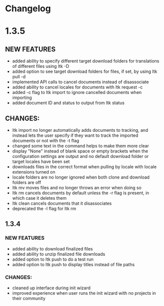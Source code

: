 # Changelog #
# 1.3.5
## NEW FEATURES
* added ability to specify different target download folders for translations of different files using ltk -D
* added option to see target download folders for files, if set, by using ltk pull -d
* implemented API calls to cancel documents instead of disassociate
* added ability to cancel locales for documents with ltk request -c
* added -c flag to ltk import to ignore cancelled documents when importing
* added document ID and status to output from ltk status
## CHANGES:
* ltk import no longer automatically adds documents to tracking, and instead lets the user specify if they want to track the imported documents or not with the -t flag
* changed some text in the command helps to make them more clear
* display "None" instead of blank space or empty brackets when the configuration settings are output and no default download folder or target locales have been set
* downloads files in the correct format when pulling by locale with locale extensions turned on
* locale folders are no longer ignored when both clone and download folders are off
* ltk mv moves files and no longer throws an error when doing so
* ltk rm cancels documents by default unless the -r flag is present, in which case it deletes them
* ltk clean cancels documents that it disassociates
* deprecated the -l flag for ltk rm

## 1.3.4
### NEW FEATURES
* added ability to download finalized files
* added ability to unzip finalized file downloads
* added option to ltk push to do a test run
* added option to ltk push to display titles instead of file paths
### CHANGES:
* cleaned up interface during init wizard
* improved experience when user runs the init wizard with no projects in their community
